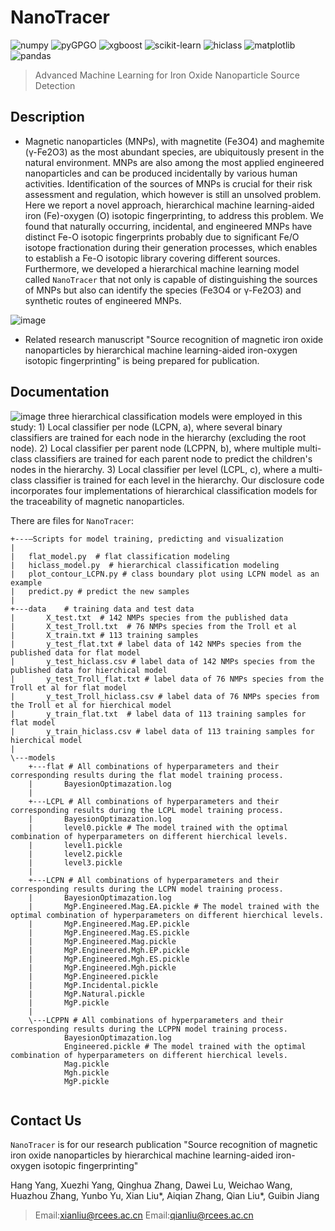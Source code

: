 # NanoTracer
![numpy](https://img.shields.io/badge/numpy-v1.23.1-blue)
![pyGPGO](https://img.shields.io/badge/pyGPGO-v0.5.1-green)
![xgboost](https://img.shields.io/badge/xgboost-v1.5.0-pink)
![scikit-learn](https://img.shields.io/badge/sklearn-v1.1.0-violet)
![hiclass](https://img.shields.io/badge/hiclass-v3.0.1-orange)
![matplotlib](https://img.shields.io/badge/matplotlib-v3.0.1-purple)
![pandas](https://img.shields.io/badge/pandas-v3.0.1-red)


> Advanced Machine Learning for Iron Oxide Nanoparticle Source Detection

## Description
- Magnetic nanoparticles (MNPs), with magnetite (Fe3O4) and maghemite (γ-Fe2O3) as the most abundant species, are ubiquitously present in the natural environment. MNPs are also among the most applied engineered nanoparticles and can be produced incidentally by various human activities. Identification of the sources of MNPs is crucial for their risk assessment and regulation, which however is still an unsolved problem. Here we report a novel approach, hierarchical machine learning-aided iron (Fe)-oxygen (O) isotopic fingerprinting, to address this problem. We found that naturally occurring, incidental, and engineered MNPs have distinct Fe-O isotopic fingerprints probably due to significant Fe/O isotope fractionation during their generation processes, which enables to establish a Fe-O isotopic library covering different sources. Furthermore, we developed a hierarchical machine learning model called `NanoTracer` that not only is capable of distinguishing the sources of MNPs but also can identify the species (Fe3O4 or γ-Fe2O3) and synthetic routes of engineered MNPs. 

![image](https://github.com/xliu-deep/NanoTracer/assets/1555415/d994d230-1193-4360-88a8-25946a99e649)

- Related research manuscript "Source recognition of magnetic iron oxide nanoparticles by hierarchical machine learning-aided iron-oxygen isotopic fingerprinting" is being prepared for publication.
  
## Documentation
![image](https://github.com/xliu-deep/NanoTracer/assets/1555415/ff2db47a-8e04-490f-ab14-45f12f4aad16)
three hierarchical classification models were employed in this study: 1) Local classifier per node (LCPN, a), where several binary classifiers are trained for each node in the hierarchy (excluding the root node). 2) Local classifier per parent node (LCPPN, b), where multiple multi-class classifiers are trained for each parent node to predict the children's nodes in the hierarchy. 3) Local classifier per level (LCPL, c), where a multi-class classifier is trained for each level in the hierarchy. Our disclosure code incorporates four implementations of hierarchical classification models for the traceability of magnetic nanoparticles.


There are files for `NanoTracer`:
```
+---—Scripts for model training, predicting and visualization
|
|   flat_model.py  # flat classification modeling
|   hiclass_model.py  # hierarchical classification modeling
|   plot_contour_LCPN.py # class boundary plot using LCPN model as an example
|   predict.py # predict the new samples
|
+---data    # training data and test data
|       X_test.txt  # 142 NMPs species from the published data
|       X_test_Troll.txt  # 76 NMPs species from the Troll et al
|       X_train.txt # 113 training samples
|       y_test_flat.txt # label data of 142 NMPs species from the published data for flat model
|       y_test_hiclass.csv # label data of 142 NMPs species from the published data for hierchical model
|       y_test_Troll_flat.txt # label data of 76 NMPs species from the Troll et al for flat model
|       y_test_Troll_hiclass.csv # label data of 76 NMPs species from the Troll et al for hierchical model
|       y_train_flat.txt  # label data of 113 training samples for flat model 
|       y_train_hiclass.csv # label data of 113 training samples for hierchical model
|
\---models
    +---flat # All combinations of hyperparameters and their corresponding results during the flat model training process.
    |       BayesionOptimazation.log 
    |
    +---LCPL # All combinations of hyperparameters and their corresponding results during the LCPL model training process.
    |       BayesionOptimazation.log
    |       level0.pickle # The model trained with the optimal combination of hyperparameters on different hierchical levels.
    |       level1.pickle
    |       level2.pickle
    |       level3.pickle
    |
    +---LCPN # All combinations of hyperparameters and their corresponding results during the LCPN model training process.
    |       BayesionOptimazation.log
    |       MgP.Engineered.Mag.EA.pickle # The model trained with the optimal combination of hyperparameters on different hierchical levels.
    |       MgP.Engineered.Mag.EP.pickle
    |       MgP.Engineered.Mag.ES.pickle
    |       MgP.Engineered.Mag.pickle
    |       MgP.Engineered.Mgh.EP.pickle
    |       MgP.Engineered.Mgh.ES.pickle
    |       MgP.Engineered.Mgh.pickle
    |       MgP.Engineered.pickle
    |       MgP.Incidental.pickle
    |       MgP.Natural.pickle
    |       MgP.pickle
    |
    \---LCPPN # All combinations of hyperparameters and their corresponding results during the LCPPN model training process.
            BayesionOptimazation.log
            Engineered.pickle # The model trained with the optimal combination of hyperparameters on different hierchical levels.
            Mag.pickle
            Mgh.pickle
            MgP.pickle
            
```

## Contact Us
`NanoTracer` is for our research publication "Source recognition of magnetic iron oxide nanoparticles by hierarchical machine learning-aided iron-oxygen isotopic fingerprinting"  

 Hang Yang, Xuezhi Yang, Qinghua Zhang, Dawei Lu, Weichao Wang, Huazhou Zhang, Yunbo Yu, Xian Liu*, Aiqian Zhang, Qian Liu*, Guibin Jiang

>Email:xianliu@rcees.ac.cn
>Email:qianliu@rcees.ac.cn

